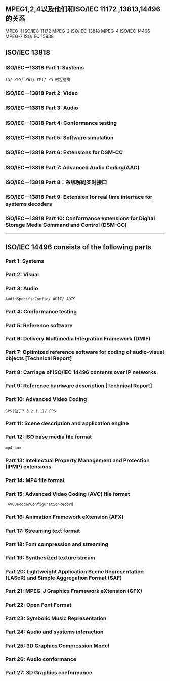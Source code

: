 ## MPEG1,2,4以及他们和ISO/IEC 11172 ,13813,14496的关系
MPEG-1	ISO/IEC 11172
MPEG-2	ISO/IEC 13818
MPEG-4	ISO/IEC 14496
MPEG-7	ISO/IEC 15938

## ISO/IEC 13818
### ISO/IEC－13818 Part 1: Systems
    TS/ PES/ PAT/ PMT/ PS 的包结构
### ISO/IEC－13818 Part 2: Video
### ISO/IEC－13818 Part 3: Audio
### ISO/IEC－13818 Part 4: Conformance testing
### ISO/IEC－13818 Part 5: Software simulation
### ISO/IEC－13818 Part 6: Extensions for DSM-CC
### ISO/IEC－13818 Part 7: Advanced Audio Coding(AAC)
### ISO/IEC－13818 Part 8：系统解码实时接口
### ISO/IEC－13818 Part 9: Extension for real time interface for systems decoders
### ISO/IEC－13818 Part 10: Conformance extensions for Digital Storage Media Command and Control (DSM-CC)

------------------------------------------------------------------
## ISO/IEC 14496 consists of the following parts
### Part 1: Systems
### Part 2: Visual
### Part 3: Audio
    AudioSpecificConfig/ ADIF/ ADTS
### Part 4: Conformance testing
### Part 5: Reference software
### Part 6: Delivery Multimedia Integration Framework (DMIF)
### Part 7: Optimized reference software for coding of audio-visual objects [Technical Report]
### Part 8: Carriage of ISO/IEC 14496 contents over IP networks
### Part 9: Reference hardware description [Technical Report]
### Part 10: Advanced Video Coding
    SPS(位于7.3.2.1.1)/ PPS
### Part 11: Scene description and application engine
### Part 12: ISO base media file format
    mp4_box
### Part 13: Intellectual Property Management and Protection (IPMP) extensions
### Part 14: MP4 file format
### Part 15: Advanced Video Coding (AVC) file format
     AVCDecoderConfigurationRecord
### Part 16: Animation Framework eXtension (AFX)
### Part 17: Streaming text format
### Part 18: Font compression and streaming
### Part 19: Synthesized texture stream
### Part 20: Lightweight Application Scene Representation (LASeR) and Simple Aggregation Format (SAF)
### Part 21: MPEG-J Graphics Framework eXtension (GFX)
### Part 22: Open Font Format
### Part 23: Symbolic Music Representation
### Part 24: Audio and systems interaction
### Part 25: 3D Graphics Compression Model
### Part 26: Audio conformance
### Part 27: 3D Graphics conformance
